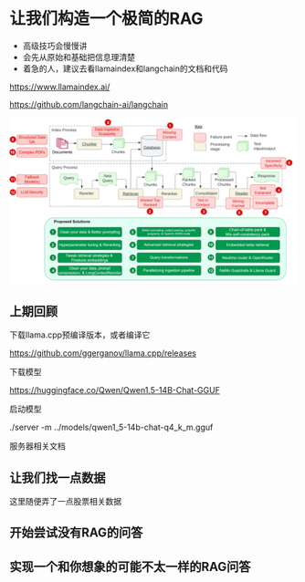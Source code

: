 # 让我们构造一个极简的RAG

- 高级技巧会慢慢讲
- 会先从原始和基础把信息理清楚
- 着急的人，建议去看llamaindex和langchain的文档和代码

https://www.llamaindex.ai/

https://github.com/langchain-ai/langchain


![](../20240328_RAG/rag4.webp)

## 上期回顾

下载llama.cpp预编译版本，或者编译它

https://github.com/ggerganov/llama.cpp/releases

下载模型

https://huggingface.co/Qwen/Qwen1.5-14B-Chat-GGUF

启动模型

./server -m ../models/qwen1_5-14b-chat-q4_k_m.gguf

服务器相关文档


## 让我们找一点数据

这里随便弄了一点股票相关数据

## 开始尝试没有RAG的问答

## 实现一个和你想象的可能不太一样的RAG问答

